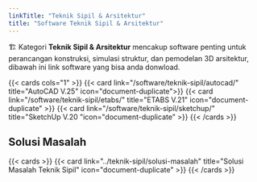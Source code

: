 ```yaml
---
linkTitle: "Teknik Sipil & Arsitektur"
title: "Software Teknik Sipil & Arsitektur"
---
```


🏗️ Kategori **Teknik Sipil & Arsitektur** mencakup software penting untuk perancangan konstruksi, simulasi struktur, dan pemodelan 3D arsitektur, dibawah ini link software yang bisa anda donwload.

<!--more-->

{{< cards cols="1" >}}
  {{< card link="/software/teknik-sipil/autocad/" title="AutoCAD V.25" icon="document-duplicate">}}
  {{< card link="/software/teknik-sipil/etabs/" title="ETABS V.21" icon="document-duplicate" >}}
  {{< card link="/software/teknik-sipil/sketchup/" title="SketchUp V.20 "icon="document-duplicate" >}}
{{< /cards >}}

## Solusi Masalah

{{< cards >}}
  {{< card link="../teknik-sipil/solusi-masalah" title="Solusi Masalah Teknik Sipil" icon="document-duplicate" >}}
{{< /cards >}}
